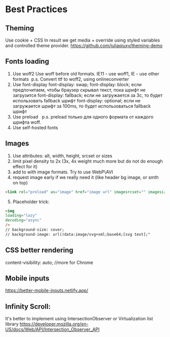 # Best Practices
## Theming
Use cookie + CSS
In result we get media + override using styled variables and controlled theme provider.
https://github.com/juliaqiuxy/theming-demo

## Fonts loading
1. Use woff2 Use woff before old formats. IE11 - use woff1, IE - use other formats  p.s. Convert ttf to woff2, using onlineconverter 
2. Use font-display font-display: swap; font-display: block; если предпочитаем, чтобы браузер скрывал текст, пока шрифт не загрузится font-display: fallback; если не загружается за 3с, то будет использовать fallback шрифт font-display: optional; если не загружается шрифт за 100ms, то будет использоваться fallback шрифт 
3. Use preload <link rel=“preload” href=“…” as=“font” type=“font/woff2” crossorigin />  p.s. preload только для одного формата от каждого шрифта woff. 
4. Use self-hosted fonts

## Images
1. Use attributes: alt, width, height, srcset or sizes
2. limit pixel density to 2x (3x, 4x weight much more but do not do enough effect for it)
3. add <source> to <picture> with image formats. Try to use WebP\AVI
4. request image early if we really need it (like header bg image, or smth on top)
```html
<link rel="preload" as="image" href="image url" imagesrcset="" imagesizes="" />
```
5. Placeholder trick:
```html
<img
loading="lazy"
decoding="async"
/>
// background-size: cover;
// background-image: url()data:image/svg+xml;base64;[svg text];"
```

## CSS better rendering
content-visibility: auto; //more for Chrome   

## Mobile inputs
https://better-mobile-inputs.netlify.app/

## Infinity Scroll:
It's better to implement using IntersectionObserver or Virtualization list library
https://developer.mozilla.org/en-US/docs/Web/API/Intersection_Observer_API

